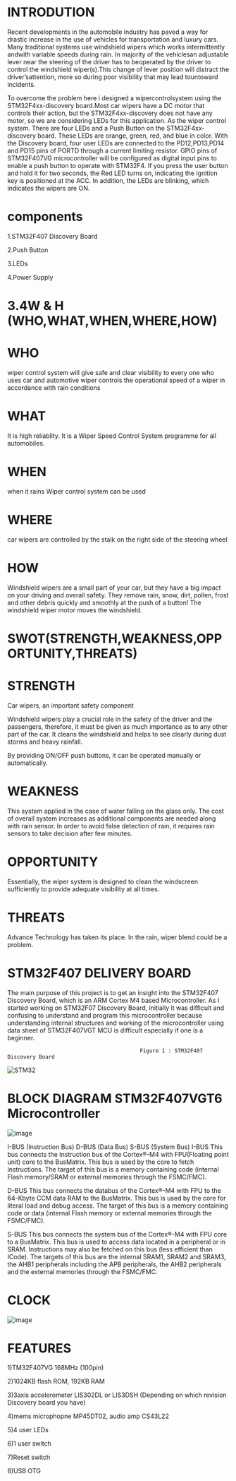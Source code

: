 # INTRODUTION



Recent developments in the automobile industry has paved a way for drastic increase in the use of vehicles for transportation and luxury cars. Many traditional systems use windshield wipers which works intermittently andwith variable speeds during rain. In majority of the vehiclesan adjustable lever near the steering of the driver has to beoperated by the driver to control the windshield wiper(s).This change of lever position will distract the driver’sattention, more so during poor visibility that may lead tountoward incidents.

To overcome the problem here i designed a wipercontrolsystem using the STM32F4xx-discovery board.Most car wipers have a DC motor that controls their action, but the STM32F4xx-discovery does not have any motor, so we are considering LEDs for this application. As the wiper control system. There are four LEDs and a Push Button on the STM32F4xx-discovery board. These LEDs are orange, green, red, and blue in color. With the Discovery board, four user LEDs are connected to the PD12,PD13,PD14 and PD15 pins of PORTD through a current limiting resistor. GPIO pins of STM32F407VG microcontroller will be configured as digital input pins to enable a push button to operate with STM32F4. If you press the user button and hold it for two seconds, the Red LED turns on, indicating the ignition key is positioned at the ACC. In addition, the LEDs are blinking, which indicates the wipers are ON.







# components 
1.STM32F407 Discovery Board





2.Push Button







3.LEDs








4.Power Supply








# 3.4W & H (WHO,WHAT,WHEN,WHERE,HOW)

# WHO

 wiper control system will give safe and clear visibility to every one who uses car and automotive wiper controls the operational speed of a wiper in accordance with rain conditions


# WHAT


It is high reliablity. 
It is a Wiper Speed Control System programme for all automobiles.


# WHEN
when it rains  Wiper control system can be used

# WHERE

car wipers are controlled by the stalk on the right side of the steering wheel

# HOW

Windshield wipers are a small part of your car, but they have a big impact on your driving and overall safety. They remove rain, snow, dirt, pollen, frost and other debris quickly and smoothly at the push of a button! The windshield wiper motor moves the windshield.


# SWOT(STRENGTH,WEAKNESS,OPPORTUNITY,THREATS)


# STRENGTH

Car wipers, an important safety component

Windshield wipers play a crucial role in the safety of the driver and the passengers, therefore, it must be given as much importance as to any other part of the car. It cleans the windshield and helps to see clearly during dust storms and heavy rainfall.

By providing ON/OFF push buttons, it can be operated manually or automatically.


# WEAKNESS

This system applied in the case of water falling on the glass only.
The cost of overall system increases as additional components are needed along with rain sensor.
In order to avoid false detection of rain, it requires rain sensors to take decision after few minutes.


# OPPORTUNITY

Essentially, the wiper system is designed to clean the windscreen sufficiently to provide adequate visibility at all times.

# THREATS

Advance Technology has taken its place. In the rain, wiper blend could be a problem.



# STM32F407 DELIVERY BOARD





The main purpose of this project is to get an insight into the STM32F407 Discovery Board, which is an ARM Cortex M4 based Microcontroller. As I started working on STM32F07 Discovery Board, initially it was difficult and confusing to understand and program this microcontroller because understanding internal structures and working of the microcontroller using data sheet of STM32F407VGT MCU is difficult especially if one is a beginner.





                                              Figure 1 : STM32F407 Discovery Board

![STM32](https://user-images.githubusercontent.com/70704291/168471287-d8a22724-86e5-40e3-b592-8ce03190f999.png)





# BLOCK DIAGRAM STM32F407VGT6 Microcontroller


![image](https://user-images.githubusercontent.com/70704291/168470924-004d6742-66b9-4737-8ed4-31b003738fc8.png)




I-BUS (Instruction Bus)
D-BUS (Data Bus)
S-BUS (System Bus)
I-BUS This bus connects the Instruction bus of the Cortex®-M4 with FPU(Floating point unit) core to the BusMatrix. This bus is used by the core to fetch instructions. The target of this bus is a memory containing code (internal Flash memory/SRAM or external memories through the FSMC/FMC).

D-BUS This bus connects the databus of the Cortex®-M4 with FPU to the 64-Kbyte CCM data RAM to the BusMatrix. This bus is used by the core for literal load and debug access. The target of this bus is a memory containing code or data (internal Flash memory or external memories through the FSMC/FMC).

S-BUS This bus connects the system bus of the Cortex®-M4 with FPU core to a BusMatrix. This bus is used to access data located in a peripheral or in SRAM. Instructions may also be fetched on this bus (less efficient than ICode). The targets of this bus are the internal SRAM1, SRAM2 and SRAM3, the AHB1 peripherals including the APB peripherals, the AHB2 peripherals and the external memories through the FSMC/FMC.


# CLOCK



![image](https://user-images.githubusercontent.com/70704291/168471137-fbf420fe-3816-4e20-96dd-5b09d9247b8f.png)




# FEATURES



1)TM32F407VG 168MHz (100pin)




2)1024KB flash ROM, 192KB RAM





3)3axis accelerometer LIS302DL or LIS3DSH (Depending on which revision Discovery board you have)




4)mems microphopne MP45DT02, audio amp CS43L22




5)4 user LEDs




6)1 user switch




7)Reset switch




8)USB OTG
